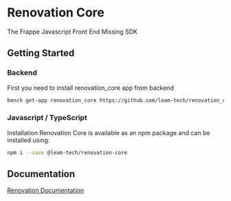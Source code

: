# Renovation Core

The Frappe Javascript Front End Missing SDK 

## Getting Started

### Backend
First you need to install renovation_core app from backend 

```bash
bench get-app renovation_core https://github.com/leam-tech/renovation_core.git 
```   

### Javascript / TypeScript
Installation
Renovation Core is available as an npm package and can be installed using:
```bash
npm i --save @leam-tech/renovation-core
```   

## Documentation 

[Renovation Documentation](https://renovation.leam.dev/)
